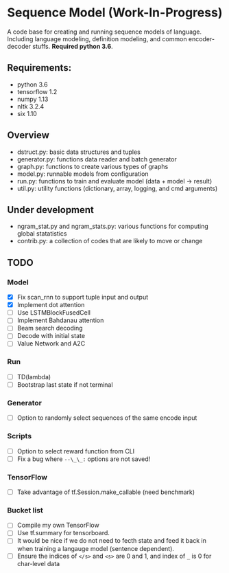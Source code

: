 # Sequence Model (Work-In-Progress)

A code base for creating and running sequence models of language. Including
language modeling, definition modeling, and common encoder-decoder stuffs.
**Required python 3.6**.

## Requirements:
- python 3.6
- tensorflow 1.2
- numpy 1.13
- nltk 3.2.4
- six 1.10

## Overview
- dstruct.py: basic data structures and tuples
- generator.py: functions data reader and batch generator
- graph.py: functions to create various types of graphs
- model.py: runnable models from configuration
- run.py: functions to train and evaluate model (data + model -> result)
- util.py: utility functions (dictionary, array, logging, and cmd arguments)

## Under development
- ngram_stat.py and ngram_stats.py: various functions for computing global statatistics
- contrib.py: a collection of codes that are likely to move or change

## TODO

### Model
- [x] Fix scan_rnn to support tuple input and output
- [x] Implement dot attention
- [ ] Use LSTMBlockFusedCell
- [ ] Implement Bahdanau attention
- [ ] Beam search decoding
- [ ] Decode with initial state
- [ ] Value Network and A2C

### Run
- [ ] TD(lambda)
- [ ] Bootstrap last state if not terminal

### Generator
- [ ] Option to randomly select sequences of the same encode input

### Scripts
- [ ] Option to select reward function from CLI
- [ ] Fix a bug where `--\_\_:` options are not saved!

### TensorFlow
- [ ] Take advantage of tf.Session.make_callable (need benchmark)

### Bucket list
- [ ] Compile my own TensorFlow
- [ ] Use tf.summary for tensorboard.
- [ ] It would be nice if we do not need to fecth state and feed it back in when
      training a langauge model (sentence dependent).
- [ ] Ensure the indices of `</s>` and `<s>` are 0 and 1,
      and index of `_` is 0 for char-level data
